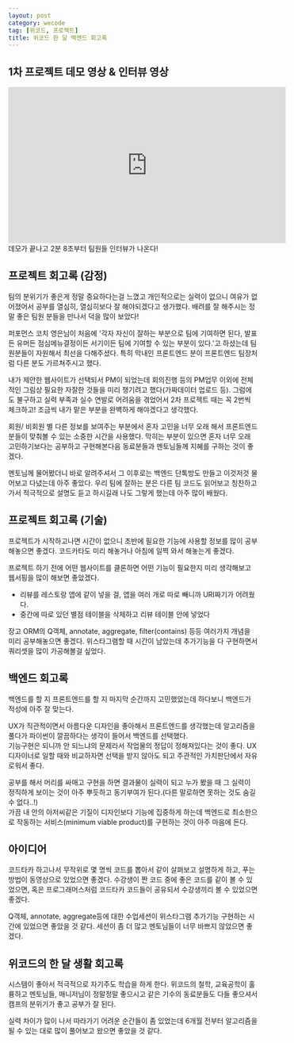 ```yaml
---
layout: post
category: wecode
tag: [위코드, 프로젝트]
title: 위코드 한 달 백엔드 회고록
---
```


## 1차 프로젝트 데모 영상 & 인터뷰 영상

<iframe width="560" height="315" src="https://www.youtube.com/embed/FrYmsBVp_G0" title="YouTube video player" frameborder="0" allow="accelerometer; autoplay; clipboard-write; encrypted-media; gyroscope; picture-in-picture" allowfullscreen></iframe>
데모가 끝나고 2분 8초부터 팀원들 인터뷰가 나온다!

## 프로젝트 회고록 (감정)

팀의 분위기가 좋은게 정말 중요하다는걸 느꼈고 개인적으로는 실력이 없으니 여유가 없어졌어서 공부를 열심히, 열심히보다 잘 해야되겠다고 생가했다.
배려를 잘 해주시는 정말 좋은 팀원 분들을 만나서 덕을 많이 보았다!

퍼포먼스 코치 영은님이 처음에 '각자 자신이 잘하는 부분으로 팀에 기여하면 된다, 발표든 유머든 점심메뉴결정이든 서기이든 팀에 기여할 수 있는 부분이 있다.'고 하셨는데 팀원분들이 자원해서 최선을 다해주셨다. 특히 막내인 프론트엔드 분이 프론트엔드 팀장처럼 다른 분도 가르쳐주시고 했다.  

내가 제안한 웹사이트가 선택되서 PM이 되었는데 회의진행 등의 PM업무 이외에 전체적인 그림상 필요한 자잘한 것들을 미리 챙기려고 했다(가짜데이터 업로드 등). 그럼에도 불구하고 실력 부족과 실수 연발로 어려움을 겪었어서 2차 프로젝트 때는 꼭 2번씩 체크하고! 조금씩 내가 맡은 부분을 완벽하게 해야겠다고 생각했다.

회원/ 비회원 별 다른 정보를 보여주는 부분에서 혼자 고민을 너무 오래 해서 프론트엔드 분들이 맞춰볼 수 있는 소중한 시간을 사용했다.
막히는 부분이 있으면 혼자 너무 오래 고민하기보다는 공부하고 구현해본다음 동료분들과 멘토님들께 지혜를 구하는 것이 좋겠다.

멘토님께 물어봤더니 바로 알려주셔서 그 이후로는 백엔드 단톡방도 만들고 이것저것 물어보고 다녔는데 아주 좋았다.
우리 팀에 잘하는 분은 다른 팀 코드도 읽어보고 칭찬하고 가서 적극적으로 설명도 듣고 하시길래 나도 그렇게 했는데 아주 많이 배웠다.

## 프로젝트 회고록 (기술)

프로젝트가 시작하고나면 시간이 없으니 초반에 필요한 기능에 사용할 정보를 많이 공부해놓으면 좋겠다.
코드카타도 미리 해놓거나 아침에 일찍 와서 해놓는게 좋겠다.

프로젝트 하기 전에 어떤 웹사이트를 클론하면 어떤 기능이 필요한지 미리 생각해보고 웹서핑을 많이 해보면 좋았겠다.

* 리뷰를 레스토랑 앱에 같이 넣을 걸, 앱을 여러 개로 따로 빼니까 URI짜기가 어려웠다. 
* 중간에 따로 있던 별점 테이블을 삭제하고 리뷰 테이블 안에 넣었다

장고 ORM의 Q객체, annotate, aggregate, filter(contains) 등등 여러가지 개념을 미리 공부해놓으면 좋겠다.
위스타그램할 때 시간이 남았는데 추가기능을 다 구현하면서 쿼리셋을 많이 가공해볼걸 싶었다.

## 백엔드 회고록 

백엔드를 할 지 프론트엔드를 할 지 마지막 순간까지 고민했었는데 하다보니 백엔드가 적성에 아주 잘 맞는다.  

UX가 직관적이면서 아름다운 디자인을 좋아해서 프론트엔드를 생각했는데 알고리즘을 풀다가 파이썬이 깔끔하다는 생각이 들어서 백엔드를 선택했다.  
기능구현은 되니까 안 되느냐의 문제라서 작업물의 정답이 정해져있다는 것이 좋다. UX디자이너로 일할 때와 비교하자면 선택을 받지 않아도 되고 주관적인 가치판단에서 자유로워서 좋다.

공부를 해서 머리를 싸매고 구현을 하면 결과물이 실력이 되고 누가 봤을 때 그 실력이 정직하게 보이는 것이 아주 뿌듯하고 동기부여가 된다.(다른 말로하면 못하는 것도 숨길 수 없다..!)  
가끔 내 안의 아저씨같은 기질이 디자인보다 기능에 집중하게 하는데 백엔드로 최소한으로 작동하는 서비스(minimum viable product)를 구현하는 것이 아주 마음에 든다.

## 아이디어

코드타카 하고나서 무작위로 몇 명씩 코드를 뽑아서 같이 살펴보고 설명하게 하고, 푸는 방법이 동영상으로 있었으면 좋겠다. 수강생이 짠 코드 중에 좋은 코드를 같이 볼 수 있었으면, 혹은 프로그래머스처럼 코드타카 코드들이 공유되서 수강생끼리 볼 수 있었으면 좋겠다.

Q객체, annotate, aggregate등에 대한 수업세션이 위스타그램 추가기능 구현하는 시간에 있었으면 좋았을 것 같다. 세션이 좀 더 많고 멘토님들이 너무 바쁘지 않았으면 좋겠다.

## 위코드의 한 달 생활 회고록

시스템이 좋아서 적극적으로 자기주도 학습을 하게 한다. 위코드의 철학, 교육공학이 훌륭하고 멘토님들, 매니저님이 정말정말 좋으시고 같은 기수의 동료분들도 다들 좋으셔서 캠프의 분위기가 좋고 공부가 잘 된다. 

실력 차이가 많이 나서 따라가기 어려운 순간들이 좀 있었는데 6개월 전부터 알고리즘을 될 수 있는 대로 많이 풀어보고 왔으면 좋았을 것 같다.